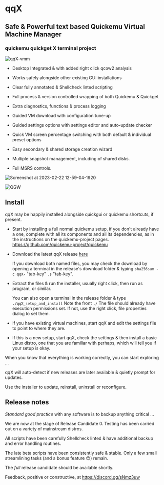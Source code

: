 # qqX

## Safe & Powerful text based Quickemu Virtual Machine Manager

### quickemu quickget X terminal project

![qqX-vmm](https://github.com/TuxVinyards/qqX/assets/3956806/18e5c495-8072-49a5-8b9c-e1302549efcf)

- Desktop Integrated & with added right click qcow2 analysis

- Works safely alongside other existing GUI installations

- Clear fully annotated & Shellcheck linted scripting

- Full process & version controlled wrapping of both Quickemu & Quickget

- Extra diagnostics, functions & process logging

- Guided VM download with configuration tune-up

- Guided settings options with settings editor and auto-update checker

- Quick VM screen percentage switching with both default & individual preset options

- Easy secondary & shared storage creation wizard

- Multiple snapshot management, including of shared disks.  

- Full MSRS controls.
  
![Screenshot at 2023-02-22 12-59-04-1920](https://user-images.githubusercontent.com/3956806/220619057-f63883d2-4d0d-4130-94e1-d444f1567be4.jpg)

![QGW](https://github.com/TuxVinyards/quickemu-mod/assets/3956806/c948f51a-a954-4180-ba62-1d5045e5f4fc)

## Install

qqX may be happily installed alongside quickgui or quickemu shortcuts, if present. 

- Start by installing a full normal quickemu setup, if you don't already have a one, complete with all its components and all its dependencies, as in the instructions on the quickemu-project pages. <https://github.com/quickemu-project/quickemu>

- Download the latest qqX release [here](https://github.com/TuxVinyards/qqX/releases/latest)

  If you download both named files, you may check the download by opening a terminal in the release's download folder & typing `sha256sum -c qqX-` "tab-key" `.s` "tab-key".

- Extract the files & run the installer, usually right click, then run as program, or similar. 

  You can also open a terminal in the release folder & type `./qqX_setup_and_install`  Note the front `./`  The file should already have execution permissions set. If not, use the right click, file properties dialog to set them.

- If you have existing virtual machines, start qqX and edit the settings file to point to where they are.

- If this is a new setup, start qqX, check the settings & then install a basic Linux distro, one that you are familiar with perhaps, which will tell you if your setup is okay.

When you know that everything is working correctly, you can start exploring ...

qqX will auto-detect if new releases are later available & quietly prompt for updates.

Use the installer to update, reinstall, uninstall or reconfigure.


## Release notes

*Standard good practice* with any software is to backup anything critical ...

We are now at the stage of Release Candidate 0. Testing has been carried out on a variety of mainstream distros.   

All scripts have been carefully Shellcheck linted & have additional backup and error handling routines.

The late beta scripts have been consistently safe & stable.  Only a few small streamlining tasks (and a bonus feature :wink:) remain. 

The *full* release candidate should be available shortly. 

Feedback, positive or constructive, at <https://discord.gg/sNmz3uw>
